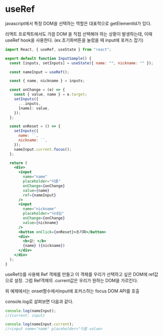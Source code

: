 # useRef

javascript에서 특정 DOM을 선택하는 역할은 대표적으로 getElementId가 있다.

리액트 프로젝트에서도 가끔 DOM 을 직접 선택해야 하는 상황이 발생하는데, 이때 useRef hook을 사용한다.
(ex.초기화버튼을 눌렀을 때 input에 포커스 잡기)

```jsx
import React, { useRef, useState } from "react";

export default function InputSample() {
  const [inputs, setInputs] = useState({ name: "", nickname: "" });

  const nameInput = useRef();

  const { name, nickname } = inputs;

  const onChange = (e) => {
    const { value, name } = e.target;
    setInputs({
      ...inputs,
      [name]: value,
    });
  };

  const onReset = () => {
    setInputs({
      name: ``,
      nickname: ``,
    });
    nameInput.current.focus();
  };

  return (
    <div>
      <input
        name="name"
        placeholder="이름"
        onChange={onChange}
        value={name}
        ref={nameInput}
      />
      <input
        name="nickname"
        placeholder="닉네임"
        onChange={onChange}
        value={nickname}
      />
      <button onClick={onReset}>초기화</button>
      <div>
        <b>값: </b>
        {name} ({nickname})
      </div>
    </div>
  );
}
```

useRef()를 사용해 Ref 객체를 만들고 이 객체를 우리가 선택하고 싶은 DOM에 ref값으로 설정. 그럼 Ref객체의 .current값은 우리가 원하는 DOM을 가르킨다.

위 예제에서는 onset함수에서input에 포커스하는 focus DOM API를 호출

console.log로 살펴보면 다음과 같다.

```js
console.log(nameInput);
//{current: input}

console.log(nameInput.current);
//<input name="name" placeholder="이름 value>
```

